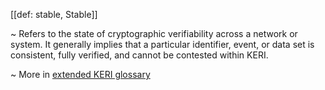 [[def: stable, Stable]]

~ Refers to the state of cryptographic verifiability across a network or system. It generally implies that a particular identifier, event, or data set is consistent, fully verified, and cannot be contested within KERI.

~ More in <a href="https://weboftrust.github.io/WOT-terms/docs/glossary/stable">extended KERI glossary</a>
